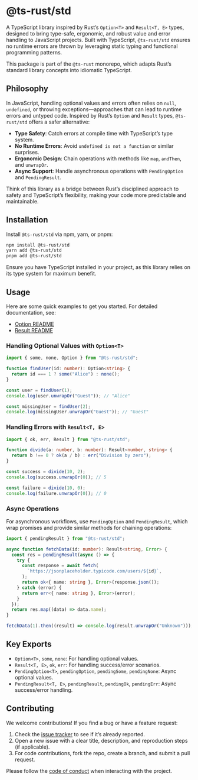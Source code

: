 # @ts-rust/std

A TypeScript library inspired by Rust’s `Option<T>` and `Result<T, E>` types, designed to bring type-safe, ergonomic, and robust value and error handling to JavaScript projects. Built with TypeScript, `@ts-rust/std` ensures no runtime errors are thrown by leveraging static typing and functional programming patterns.

This package is part of the `@ts-rust` monorepo, which adapts Rust’s standard library concepts into idiomatic TypeScript.

## Philosophy

In JavaScript, handling optional values and errors often relies on `null`, `undefined`, or throwing exceptions—approaches that can lead to runtime errors and untyped code. Inspired by Rust’s `Option` and `Result` types, `@ts-rust/std` offers a safer alternative:

- **Type Safety**: Catch errors at compile time with TypeScript’s type system.
- **No Runtime Errors**: Avoid `undefined is not a function` or similar surprises.
- **Ergonomic Design**: Chain operations with methods like `map`, `andThen`, and `unwrapOr`.
- **Async Support**: Handle asynchronous operations with `PendingOption` and `PendingResult`.

Think of this library as a bridge between Rust’s disciplined approach to safety and TypeScript’s flexibility, making your code more predictable and maintainable.

## Installation

Install `@ts-rust/std` via npm, yarn, or pnpm:

```bash
npm install @ts-rust/std
yarn add @ts-rust/std
pnpm add @ts-rust/std
```

Ensure you have TypeScript installed in your project, as this library relies on its type system for maximum benefit.

## Usage

Here are some quick examples to get you started. For detailed documentation, see:

- [Option README](./option/README.md)
- [Result README](./result/README.md)

### Handling Optional Values with `Option<T>`

```typescript
import { some, none, Option } from "@ts-rust/std";

function findUser(id: number): Option<string> {
  return id === 1 ? some("Alice") : none();
}

const user = findUser(1);
console.log(user.unwrapOr("Guest")); // "Alice"

const missingUser = findUser(2);
console.log(missingUser.unwrapOr("Guest")); // "Guest"
```

### Handling Errors with `Result<T, E>`

```typescript
import { ok, err, Result } from "@ts-rust/std";

function divide(a: number, b: number): Result<number, string> {
  return b !== 0 ? ok(a / b) : err("Division by zero");
}

const success = divide(10, 2);
console.log(success.unwrapOr(0)); // 5

const failure = divide(10, 0);
console.log(failure.unwrapOr(0)); // 0
```

### Async Operations

For asynchronous workflows, use `PendingOption` and `PendingResult`,
which wrap promises and provide similar methods for chaining operations:

```typescript
import { pendingResult } from "@ts-rust/std";

async function fetchData(id: number): Result<string, Error> {
  const res = pendingResult(async () => {
    try {
      const response = await fetch(
        `https://jsonplaceholder.typicode.com/users/${id}`,
      );
      return ok<{ name: string }, Error>(response.json());
    } catch (error) {
      return err<{ name: string }, Error>(error);
    }
  });
  return res.map((data) => data.name);
}

fetchData(1).then((result) => console.log(result.unwrapOr("Unknown")));
```

## Key Exports

- `Option<T>`, `some`, `none`: For handling optional values.
- `Result<T, E>`, `ok`, `err`: For handling success/error scenarios.
- `PendingOption<T>`, `pendingOption`, `pendingSome`, `pendingNone`: Async optional values.
- `PendingResult<T, E>`, `pendingResult`, `pendingOk`, `pendingErr`: Async success/error handling.

## Contributing

We welcome contributions! If you find a bug or have a feature request:

1. Check the [issue tracker](https://github.com/krawitzzZ/ts-rust/issues) to see if it’s already reported.
2. Open a new issue with a clear title, description, and reproduction steps (if applicable).
3. For code contributions, fork the repo, create a branch, and submit a pull request.

Please follow the [code of conduct](../../CODE_OF_CONDUCT.md) when interacting with the project.
